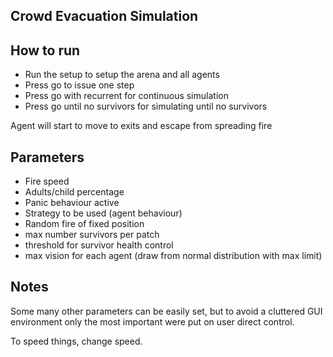 ## Crowd Evacuation Simulation

## How to run
* Run the setup to setup the arena and all agents
* Press go to issue one step
* Press go with recurrent for continuous simulation
* Press go until no survivors for simulating until no survivors

Agent will start to move to exits and escape from spreading fire

## Parameters
* Fire speed
* Adults/child percentage
* Panic behaviour active
* Strategy to be used (agent behaviour)
* Random fire of fixed position
* max number survivors per patch
* threshold for survivor health control
* max vision for each agent (draw from normal distribution with max limit)

## Notes

Some many other parameters can be easily set, but to avoid a cluttered GUI environment
only the most important were put on user direct control.

To speed things, change speed.
